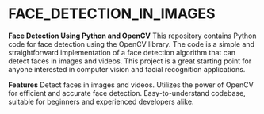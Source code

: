 # FACE_DETECTION_IN_IMAGES
**Face Detection Using Python and OpenCV**
This repository contains Python code for face detection using the OpenCV library. The code is a simple and straightforward implementation of a face detection algorithm that can detect faces in images and videos. This project is a great starting point for anyone interested in computer vision and facial recognition applications.

**Features**
Detect faces in images and videos.
Utilizes the power of OpenCV for efficient and accurate face detection.
Easy-to-understand codebase, suitable for beginners and experienced developers alike.
